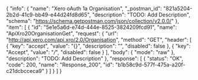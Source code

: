 {
  "info": {
    "name": "Xero oAuth 1a Organisation",
    "_postman_id": "821a5204-2b2d-41c9-bb49-e44d24fd8d65",
    "description": "TODO: Add Description",
    "schema": "https://schema.getpostman.com/json/collection/v2.0.0/"
  },
  "item": [
    {
      "id": "5e1e5a6d-e74d-444e-8525-3824209fcd91",
      "name": "ApiXro20OrganisationGet",
      "request": {
        "url": "http://api.xero.com/api.xro/2.0/Organisation",
        "method": "GET",
        "header": [
          {
            "key": "accept",
            "value": "{}",
            "description": "",
            "disabled": false
          },
          {
            "key": "Accept",
            "value": "*/*",
            "disabled": false
          }
        ],
        "body": {
          "mode": "raw"
        },
        "description": "TODO: Add Description"
      },
      "response": [
        {
          "status": "OK",
          "code": 200,
          "name": "Response_200",
          "id": "b1b58c9d-577f-475a-a20f-c21dcbcceca9"
        }
      ]
    }
  ]
}